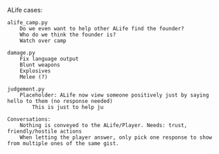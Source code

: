 ALife cases:

	alife_camp.py
		Do we even want to help other ALife find the founder?
		Who do we think the founder is?
		Watch over camp
		
	damage.py
		Fix language output
		Blunt weapons
		Explosives
		Melee (?)
		
	judgement.py
		Placeholder: ALife now view someone positively just by saying hello to them (no response needed)
			This is just to help ju
	
	Conversations:
		Nothing is conveyed to the ALife/Player. Needs: trust, friendly/hostile actions
		When letting the player answer, only pick one response to show from multiple ones of the same gist.
